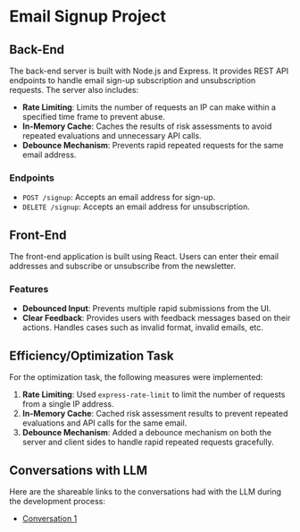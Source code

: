 # Email Signup Project

## Back-End

The back-end server is built with Node.js and Express. It provides REST API endpoints to handle email sign-up subscription and unsubscription requests. The server also includes:

- **Rate Limiting**: Limits the number of requests an IP can make within a specified time frame to prevent abuse.
- **In-Memory Cache**: Caches the results of risk assessments to avoid repeated evaluations and unnecessary API calls.
- **Debounce Mechanism**: Prevents rapid repeated requests for the same email address.

### Endpoints

- `POST /signup`: Accepts an email address for sign-up.
- `DELETE /signup`: Accepts an email address for unsubscription.

## Front-End

The front-end application is built using React. Users can enter their email addresses and subscribe or unsubscribe from the newsletter.

### Features

- **Debounced Input**: Prevents multiple rapid submissions from the UI.
- **Clear Feedback**: Provides users with feedback messages based on their actions. Handles cases such as invalid format, invalid emails, etc.

## Efficiency/Optimization Task

For the optimization task, the following measures were implemented:

1. **Rate Limiting**: Used `express-rate-limit` to limit the number of requests from a single IP address.
2. **In-Memory Cache**: Cached risk assessment results to prevent repeated evaluations and API calls for the same email.
3. **Debounce Mechanism**: Added a debounce mechanism on both the server and client sides to handle rapid repeated requests gracefully.

## Conversations with LLM

Here are the shareable links to the conversations had with the LLM during the development process:

- [Conversation 1](https://chatgpt.com/c/7bb72f67-4eec-4ebd-ad85-999eff156aa8)
